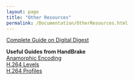 ```yaml
---
layout: page
title: "Other Resources"
permalink: /Documentation/OtherResources.html
---
```


[Complete Guide on Digital Digest](http://www.digital-digest.com/articles/VidCoder_Tutorial_page1.html)

**Useful Guides from HandBrake**  
[Anamorphic Encoding](https://trac.handbrake.fr/wiki/AnamorphicGuide)  
[H.264 Levels](https://forum.handbrake.fr/viewtopic.php?f=6&t=19368)  
[H.264 Profiles](https://forum.handbrake.fr/viewtopic.php?f=6&t=19362)  